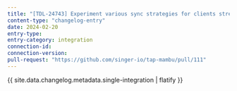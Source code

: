 ```yaml
---
title: "[TDL-24743] Experiment various sync strategies for clients stream"
content-type: "changelog-entry"
date: 2024-02-20
entry-type: 
entry-category: integration
connection-id: 
connection-version: 
pull-request: "https://github.com/singer-io/tap-mambu/pull/111"
---
```

{{ site.data.changelog.metadata.single-integration | flatify }}